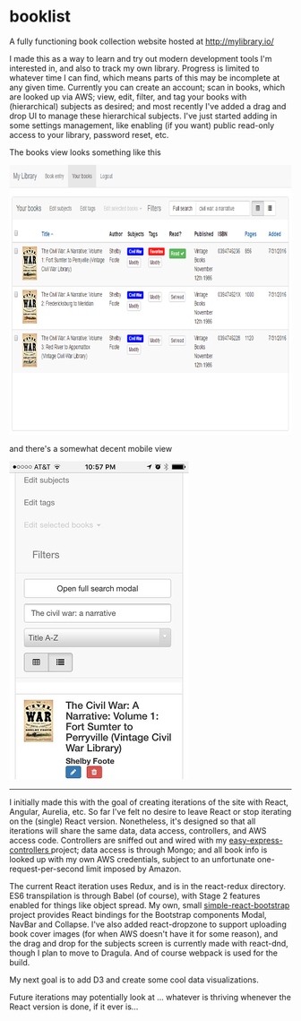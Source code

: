 # booklist

A fully functioning book collection website hosted at http://mylibrary.io/ 

I made this as a way to learn and try out modern development tools I'm interested in, and also to track my own library. Progress is limited to whatever time I can find, which means parts of this may be incomplete at any given time.  Currently you can create an account; scan in books, which are looked up via AWS; view, edit, filter, and tag your books with (hierarchical) subjects as desired; and most recently I've added a drag and drop UI to manage these hierarchical subjects.  I've just started adding in some settings management, like enabling (if you want) public read-only access to your library, password reset, etc.

The books view looks something like this 

<img src="static/readmePics/bookGridView.png" alt="main desktop table view" style="width: 812px; height: 481px" />

and there's a somewhat decent mobile view

<img src="static/readmePics/bookBasicListView.jpg" alt="mobile friendly view 1" style="width: 320px; height: 568px" />

---

I initially made this with the goal of creating iterations of the site with React, Angular, Aurelia, etc. So far I've felt no desire to leave React or stop iterating on the (single) React version. Nonetheless, it's designed so that all iterations will share the same data, data access, controllers, and AWS access code.  Controllers are sniffed out and wired with my [easy-express-controllers 
](https://www.npmjs.com/package/easy-express-controllers) project; data access is through Mongo; and all book info is looked up with my own AWS credentials, subject to an unfortunate one-request-per-second limit imposed by Amazon.

The current React iteration uses Redux, and is in the react-redux directory.  ES6 transpilation is through Babel (of course), with Stage 2 features enabled for things like object spread.  My own, small [simple-react-bootstrap](https://www.npmjs.com/package/simple-react-bootstrap) project provides React bindings for the Bootstrap components Modal, NavBar and Collapse. I've also added react-dropzone to support uploading book cover images (for when AWS doesn't have it for some reason), and the drag and drop for the subjects screen is currently made with react-dnd, though I plan to move to Dragula. And of course webpack is used for the build.

My next goal is to add D3 and create some cool data visualizations.

Future iterations may potentially look at ... whatever is thriving whenever the React version is done, if it ever is...